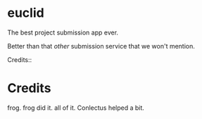 # euclid
The best project submission app ever.


Better than that _other_ submission service that we won't mention.

Credits::

# Credits
frog. frog did it. all of it.
Conlectus helped a bit.
